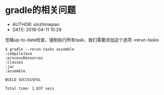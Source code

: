 # gradle的相关问题
 - AUTHOR: xinzhiniepan
 - DATE: 2018-04-11 10:29

忽略up-to-date检查，强制执行所有task，我们需要添加这个选项 –rerun-tasks
```
$ gradle --rerun-tasks assemble
:compileJava
:processResources
:classes
:jar
:assemble

BUILD SUCCESSFUL

Total time: 1.037 secs
```
